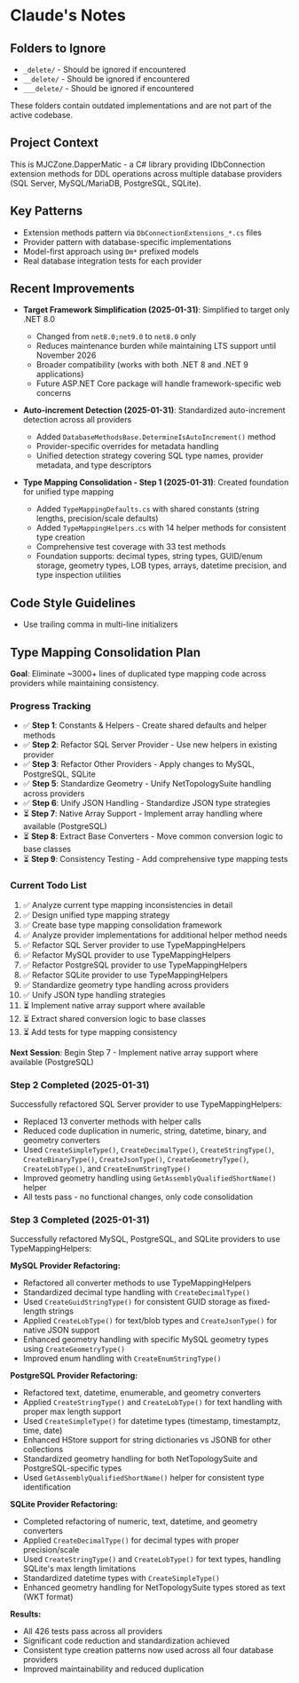 # Claude's Notes

## Folders to Ignore

- `_delete/` - Should be ignored if encountered
- `__delete/` - Should be ignored if encountered
- `___delete/` - Should be ignored if encountered

These folders contain outdated implementations and are not part of the active codebase.

## Project Context

This is MJCZone.DapperMatic - a C# library providing IDbConnection extension methods for DDL operations across multiple database providers (SQL Server, MySQL/MariaDB, PostgreSQL, SQLite).

## Key Patterns

- Extension methods pattern via `DbConnectionExtensions_*.cs` files
- Provider pattern with database-specific implementations
- Model-first approach using `Dm*` prefixed models
- Real database integration tests for each provider

## Recent Improvements

- **Target Framework Simplification (2025-01-31)**: Simplified to target only .NET 8.0
  - Changed from `net8.0;net9.0` to `net8.0` only
  - Reduces maintenance burden while maintaining LTS support until November 2026
  - Broader compatibility (works with both .NET 8 and .NET 9 applications)
  - Future ASP.NET Core package will handle framework-specific web concerns

- **Auto-increment Detection (2025-01-31)**: Standardized auto-increment detection across all providers
  - Added `DatabaseMethodsBase.DetermineIsAutoIncrement()` method
  - Provider-specific overrides for metadata handling
  - Unified detection strategy covering SQL type names, provider metadata, and type descriptors

- **Type Mapping Consolidation - Step 1 (2025-01-31)**: Created foundation for unified type mapping
  - Added `TypeMappingDefaults.cs` with shared constants (string lengths, precision/scale defaults)
  - Added `TypeMappingHelpers.cs` with 14 helper methods for consistent type creation
  - Comprehensive test coverage with 33 test methods
  - Foundation supports: decimal types, string types, GUID/enum storage, geometry types, LOB types, arrays, datetime precision, and type inspection utilities

## Code Style Guidelines

- Use trailing comma in multi-line initializers

## Type Mapping Consolidation Plan

**Goal**: Eliminate ~3000+ lines of duplicated type mapping code across providers while maintaining consistency.

### Progress Tracking
- ✅ **Step 1**: Constants & Helpers - Create shared defaults and helper methods
- ✅ **Step 2**: Refactor SQL Server Provider - Use new helpers in existing provider  
- ✅ **Step 3**: Refactor Other Providers - Apply changes to MySQL, PostgreSQL, SQLite
- ✅ **Step 5**: Standardize Geometry - Unify NetTopologySuite handling across providers
- ✅ **Step 6**: Unify JSON Handling - Standardize JSON type strategies  
- ⏳ **Step 7**: Native Array Support - Implement array handling where available (PostgreSQL)
- ⏳ **Step 8**: Extract Base Converters - Move common conversion logic to base classes
- ⏳ **Step 9**: Consistency Testing - Add comprehensive type mapping tests

### Current Todo List
1. ✅ Analyze current type mapping inconsistencies in detail
2. ✅ Design unified type mapping strategy  
3. ✅ Create base type mapping consolidation framework
4. ✅ Analyze provider implementations for additional helper method needs
5. ✅ Refactor SQL Server provider to use TypeMappingHelpers
6. ✅ Refactor MySQL provider to use TypeMappingHelpers
7. ✅ Refactor PostgreSQL provider to use TypeMappingHelpers
8. ✅ Refactor SQLite provider to use TypeMappingHelpers
9. ✅ Standardize geometry type handling across providers
10. ✅ Unify JSON type handling strategies  
11. ⏳ Implement native array support where available
12. ⏳ Extract shared conversion logic to base classes
13. ⏳ Add tests for type mapping consistency

**Next Session**: Begin Step 7 - Implement native array support where available (PostgreSQL)

### Step 2 Completed (2025-01-31)
Successfully refactored SQL Server provider to use TypeMappingHelpers:
- Replaced 13 converter methods with helper calls
- Reduced code duplication in numeric, string, datetime, binary, and geometry converters
- Used `CreateSimpleType()`, `CreateDecimalType()`, `CreateStringType()`, `CreateBinaryType()`, `CreateJsonType()`, `CreateGeometryType()`, `CreateLobType()`, and `CreateEnumStringType()`
- Improved geometry handling using `GetAssemblyQualifiedShortName()` helper
- All tests pass - no functional changes, only code consolidation

### Step 3 Completed (2025-01-31)
Successfully refactored MySQL, PostgreSQL, and SQLite providers to use TypeMappingHelpers:

**MySQL Provider Refactoring:**
- Refactored all converter methods to use TypeMappingHelpers
- Standardized decimal type handling with `CreateDecimalType()`
- Used `CreateGuidStringType()` for consistent GUID storage as fixed-length strings
- Applied `CreateLobType()` for text/blob types and `CreateJsonType()` for native JSON support
- Enhanced geometry handling with specific MySQL geometry types using `CreateGeometryType()`
- Improved enum handling with `CreateEnumStringType()`

**PostgreSQL Provider Refactoring:**
- Refactored text, datetime, enumerable, and geometry converters
- Applied `CreateStringType()` and `CreateLobType()` for text handling with proper max length support
- Used `CreateSimpleType()` for datetime types (timestamp, timestamptz, time, date)
- Enhanced HStore support for string dictionaries vs JSONB for other collections
- Standardized geometry handling for both NetTopologySuite and PostgreSQL-specific types
- Used `GetAssemblyQualifiedShortName()` helper for consistent type identification

**SQLite Provider Refactoring:**
- Completed refactoring of numeric, text, datetime, and geometry converters
- Applied `CreateDecimalType()` for decimal types with proper precision/scale
- Used `CreateStringType()` and `CreateLobType()` for text types, handling SQLite's max length limitations
- Standardized datetime types with `CreateSimpleType()`
- Enhanced geometry handling for NetTopologySuite types stored as text (WKT format)

**Results:**
- All 426 tests pass across all providers
- Significant code reduction and standardization achieved
- Consistent type creation patterns now used across all four database providers
- Improved maintainability and reduced duplication